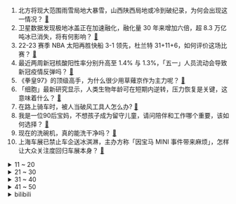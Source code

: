 1. 北方将现大范围雨雪局地大暴雪，山西陕西局地或冷到破纪录，为何会出现这一情况？ [:link:](https://www.zhihu.com/question/597106236)
2. 卫星数据发现极地冰盖正在加速融化，融化量 30 年来增加六倍，超 8.3 万亿吨冰已消失，将有何影响？ [:link:](https://www.zhihu.com/question/597114860)
3. 22-23 赛季 NBA 太阳再胜快船 3-1 领先，杜兰特 31+11+6，如何评价这场比赛？ [:link:](https://www.zhihu.com/question/597198518)
4. 最近两周新冠核酸阳性率分别升高至 1.4% 与 1.3%，「五一」人员流动会导致新冠疫情反弹吗？ [:link:](https://www.zhihu.com/question/597106562)
5. 《拳皇97》的顶级高手，为什么很少用草薙京作为主力呢？ [:link:](https://www.zhihu.com/question/589435962)
6. 「细胞」最新研究显示，人类生物年龄可在短期内逆转，压力恢复是关键，这意味着什么？ [:link:](https://www.zhihu.com/question/597088606)
7. 在路上骑车时，被人当破风工具人怎么办? [:link:](https://www.zhihu.com/question/596276145)
8. 我是一位90后宝妈，不想孩子成为留守儿童，请问陪伴和工作哪个重要，该如何选择？ [:link:](https://www.zhihu.com/question/594750876)
9. 现在的洗碗机，真的能洗干净吗？ [:link:](https://www.zhihu.com/question/431378732)
10. 上海车展已禁止车企送冰淇淋，主办方称「因宝马 MINI 事件带来麻烦」，怎样让大众关注度回归车展本身？ [:link:](https://www.zhihu.com/question/597124757)
<details>
<summary>11 ~ 20</summary>

11. 普京亲临前线，突然出现在赫尔松，哪些信息值得关注？ [:link:](https://www.zhihu.com/question/596305328)
12. 因姓氏太罕见全村改姓鸭，村民称不改就没法外出，此事还有哪些更好的解决办法？你还见过哪些罕见姓氏？ [:link:](https://www.zhihu.com/question/597087473)
13. 如果《泰坦尼克号》杰克活下来了，露丝和他结婚生活，会幸福吗？ [:link:](https://www.zhihu.com/question/566975207)
14. G7 考虑「颠覆现有的制裁模式」近乎全面禁止对俄出口，克宫回应「势必损害全球经济」，对此如何评价？ [:link:](https://www.zhihu.com/question/597101735)
15. 山西多地积雪超 20 厘米，局地降幅近 30℃，为何山西成此次强降温和暴雪重心？当地情况如何？ [:link:](https://www.zhihu.com/question/596988386)
16. 《红楼梦》中贾母把吃剩的食物赏人，为什么那些人不仅不嫌脏，还欣然接受呢？ [:link:](https://www.zhihu.com/question/564154345)
17. 作为过来人，你会给大学生哪些建议？ [:link:](https://www.zhihu.com/question/451670971)
18. 在家里放冰柜是一种怎样的体验？ [:link:](https://www.zhihu.com/question/285191179)
19. 多地中小银行密集调降存款利率，为何出现存款利率「调降潮」？国有四大行会降低存款利率吗？ [:link:](https://www.zhihu.com/question/597096718)
20. 郭靖在晚年有多强？ [:link:](https://www.zhihu.com/question/63833021)
</details>
<details>
<summary>21 ~ 30</summary>

21. 《灌篮高手》中，仙道为什么如此看重樱木花道？ [:link:](https://www.zhihu.com/question/396935617)
22. 如何评价范伟、秦昊、陈明昊等主演的悬疑剧《漫长的季节》？ [:link:](https://www.zhihu.com/question/596252237)
23. 跑步的愉悦感来自于什么？ [:link:](https://www.zhihu.com/question/574652225)
24. 22-23 赛季 NBA 尼克斯 99:79 骑士，总分 2:1，布伦森 21+6，如何评价这场比赛？ [:link:](https://www.zhihu.com/question/597082936)
25. 考研老是学不下去该怎么办？ [:link:](https://www.zhihu.com/question/594228277)
26. 独立开发者都使用了哪些技术栈？ [:link:](https://www.zhihu.com/question/582771512)
27. 如何评价《明日方舟》四周年特别直播节目？ [:link:](https://www.zhihu.com/question/596970255)
28. 如何挑选一台适合自己的新能源汽车？ [:link:](https://www.zhihu.com/question/594315967)
29. 我打算购买一些厨房小家电，有什么值得推荐的吗？ [:link:](https://www.zhihu.com/question/584235870)
30. 自嗨锅推出「176 万致富款花蛤粉」被指侮辱死者，被罚 80 万，如何看待此事？ [:link:](https://www.zhihu.com/question/596360875)
</details>
<details>
<summary>31 ~ 40</summary>

31. 因纪录片里把埃及艳后变黑人，网飞被起诉「篡改历史」，主创回应「黑人皇后的故事数不胜数」，对此如何评价？ [:link:](https://www.zhihu.com/question/596733367)
32. 为什么要在奶牛身上挖一个洞？ [:link:](https://www.zhihu.com/question/596521307)
33. 复旦团队大模型 MOSS 开源了，有哪些技术亮点值得关注？ [:link:](https://www.zhihu.com/question/596908242)
34. 有没有成功实现「家务自由」的朋友能分享一下诀窍？ [:link:](https://www.zhihu.com/question/596550912)
35. 宝马市值蒸发超 150 亿元，回应「冰淇淋事件」称正检讨，会对企业发展有哪些影响？如何从商业角度解读？ [:link:](https://www.zhihu.com/question/596982085)
36. 现在还推荐转专业到计算机吗？ [:link:](https://www.zhihu.com/question/588368801)
37. 导师会翻看你的朋友圈吗? [:link:](https://www.zhihu.com/question/377742704)
38. 老好人性格不敢拒绝别人，怎么才能做到不去讨好任何人？ [:link:](https://www.zhihu.com/question/596704821)
39. 深圳相关部门发通知要求房产中介严格按指导价进行公示，否则将约谈或暂停交易系统权限，将带来哪些影响？ [:link:](https://www.zhihu.com/question/597119745)
40. 瑞幸罚员工抄写顾客差评 100 遍，客服回应「是对顾客负责」，如何看待该方式？此类处罚行为算不算违法？ [:link:](https://www.zhihu.com/question/597118528)
</details>
<details>
<summary>41 ~ 50</summary>

41. 如何评价《灌篮高手》新剧场版《 THE FIRST SLAM DUNK》？ [:link:](https://www.zhihu.com/question/570231492)
42. 为什么有很多人拒绝使用全面屏手势操作? [:link:](https://www.zhihu.com/question/327054955)
43. 4 月 21 日 WTT 澳门冠军赛樊振东 2-3 不敌勒布伦出局，如何评价本场比赛双方的表现？ [:link:](https://www.zhihu.com/question/597045748)
44. 继深圳各银行或不再执行二手房参考价后，已有中介显示业主真实报价，「告别」二手房参考价的主要原因是什么？ [:link:](https://www.zhihu.com/question/596898872)
45. 考研政治何时开始最合适？现在开始晚了吗？ [:link:](https://www.zhihu.com/question/595690997)
46. 为什么有些人科研能力那么强？ [:link:](https://www.zhihu.com/question/596552810)
47. 英国副首相拉布宣布辞职，此前曾被曝涉嫌职场霸凌，这将对英国政坛产生哪些影响？ [:link:](https://www.zhihu.com/question/596976055)
48. 正进行「航母化改装」的「加贺」号，1 年来首次驶出船坞，哪些信息值得警惕？ [:link:](https://www.zhihu.com/question/596979835)
49. 有哪些错过了「早发现早治疗」机会的皮肤疾病令你追悔莫及？ [:link:](https://www.zhihu.com/question/596999000)
50. 外貌上的自卑，怎么克服？ [:link:](https://www.zhihu.com/question/593384038)
</details><details>
<summary>bilibili</summary>

1. 史上最离谱随机挑战！我们居然随机到去找华晨宇蹭饭！！！ [:link:](//www.bilibili.com/video/BV1HL411v7CX)
2. 以戏渡人，90岁济公爷爷的人生旅程。【游本昌】 [:link:](//www.bilibili.com/video/BV1go4y1b7Lz)
3. 足球是这么踢的？？？？？ [:link:](//www.bilibili.com/video/BV1dv4y177kB)
4. 手机炸弹 [:link:](//www.bilibili.com/video/BV1BT411n76q)
5. gang丝球，全款拿下 [:link:](//www.bilibili.com/video/BV1bh411j7T9)
6. 谁能获得三枚苏沃洛夫勋章？【小约翰】 [:link:](//www.bilibili.com/video/BV1Qv4y177CS)
7. 【冰冰vlog.008】春天的最后一个节气，以狼狈出海来告别 [:link:](//www.bilibili.com/video/BV1Sh4y1H75z)
8. 什么队啊还要娘娘亲自排 [:link:](//www.bilibili.com/video/BV1wk4y1Y7Ce)
9. 什么节目还得让我上去整节目…… [:link:](//www.bilibili.com/video/BV1DM4y1y7AQ)
10. 退网一年，我治好了精神内耗。 [:link:](//www.bilibili.com/video/BV1x24y1c7aw)
<details>
<summary>11 ~ 20</summary>

11. 【老番茄/母哥】老番茄求婚现场全程！！太甜啦！！！ [:link:](//www.bilibili.com/video/BV1xh4y1p7K4)
12. 不是吧，真的捡到猫了家人们 [:link:](//www.bilibili.com/video/BV1sM411V7Xb)
13. 劳斯莱斯不让我进展台，我买了一辆仰望U8！跟我一起疯狂买车吧！ [:link:](//www.bilibili.com/video/BV1xV4y1o7WP)
14. 宁管这叫刮刮乐？ [:link:](//www.bilibili.com/video/BV12s4y1R7P3)
15. 赴汤蹈火，竭诚为民！ [:link:](//www.bilibili.com/video/BV1uV4y1o7az)
16. 有谁会拒绝看恐龙跳钢管舞呢？快艾特你有趣的好朋友(⁎⁍̴̛ᴗ⁍̴̛⁎) [:link:](//www.bilibili.com/video/BV1BT411p7in)
17. 直面危机，星穹铁道做了一个艰难的决定 [:link:](//www.bilibili.com/video/BV1ho4y1j7Ps)
18. 【36氪】我用AI开了家“假”淘宝店，居然真的有人下单？ [:link:](//www.bilibili.com/video/BV15v4y1E7zV)
19. 自制羊驼烤肠机 [:link:](//www.bilibili.com/video/BV16k4y1e7w3)
20. “可后来，我只曾在梦里见过这支摇” [:link:](//www.bilibili.com/video/BV1Fg4y1M7dc)
</details>
<details>
<summary>21 ~ 30</summary>

21. 【真 我的世界】三个和尚但喝水难度鬼畜级 [:link:](//www.bilibili.com/video/BV1Ph4y1p7ky)
22. ⚡️ 原 来 它 们 会 说 话 ⚡️ [:link:](//www.bilibili.com/video/BV1fa4y1P7LW)
23. 「三千娑世御咏歌-演绎版」：《原神》须弥2 OST宣传MV [:link:](//www.bilibili.com/video/BV1Xh4y1H72Q)
24. 《明日方舟》四周年庆典活动宣传pv [:link:](//www.bilibili.com/video/BV1DM411V72x)
25. 超越人眼极限！3000帧超清慢放昆虫起飞的神奇瞬间 [:link:](//www.bilibili.com/video/BV1ua4y1P7aR)
26. 探秘纽约最贵餐厅！一顿饭吃了1200美金！！到底吃了点啥？ [:link:](//www.bilibili.com/video/BV1Ms4y1A7eJ)
27. 天价海胆专门店，图文不符不能忍！【凭啥这么贵ep59- 胆道】 [:link:](//www.bilibili.com/video/BV1Ws4y1A7ha)
28. 当重庆小学生采访中国科学家，笑得我鼻涕泡都出来了… [:link:](//www.bilibili.com/video/BV1Tc411J7AX)
29. 【偏科】“没人比我更了解偏科” [:link:](//www.bilibili.com/video/BV1tg4y1M7AH)
30. 【烂活电竞45】JDG春决夺魁！MSI赛力大盘点！转会期风云突变！ [:link:](//www.bilibili.com/video/BV1nm4y1y7o2)
</details>
<details>
<summary>31 ~ 40</summary>

31. 猫 咪 大 对 决 [:link:](//www.bilibili.com/video/BV13V4y1o7T1)
32. 对不起，我晚到的淄博二刷来了！因内容过于丰富，感情过于浓郁，请考虑好再去！ [:link:](//www.bilibili.com/video/BV1To4y1b7xZ)
33. 见你即是春天 [:link:](//www.bilibili.com/video/BV1tm4y127ys)
34. 坤  坤  直  面  过  去 [:link:](//www.bilibili.com/video/BV1CM411L7Ru)
35. 灭霸打了个响指你的嘴都是硬的 [:link:](//www.bilibili.com/video/BV1Am4y127FZ)
36. 农村白事上的《老鼠娶亲》诡异又喜庆 [:link:](//www.bilibili.com/video/BV1Us4y1w7AA)
37. 华晨宇《美好的事可不可以发生在我身上》声生不息·宝岛季 [:link:](//www.bilibili.com/video/BV1ac411H7uc)
38. 友好又搞怪的生活小技巧 [:link:](//www.bilibili.com/video/BV1ov4y177Yj)
39. 用十多斤白银，打造了一个完整的苗族头饰 [:link:](//www.bilibili.com/video/BV16c411n75c)
40. 瘦脸和脖子最好的运动，值得尝试 [:link:](//www.bilibili.com/video/BV1LX4y167XQ)
</details>
<details>
<summary>41 ~ 50</summary>

41. 这个视频我囤了一年！ [:link:](//www.bilibili.com/video/BV1Hk4y1Y76z)
42. 《 赶 海 2.0》 [:link:](//www.bilibili.com/video/BV15o4y1b77m)
43. This light [:link:](//www.bilibili.com/video/BV1Xo4y1t7ms)
44. 别只会“哇”！这些才是中文的神级表达 [:link:](//www.bilibili.com/video/BV1Bo4y1j7kK)
45. 高手对话，往往只有几秒钟反应时间，张仲平整合资源的时候，让三方都非常体面，说的话也是天衣无缝。#为人处世 # [:link:](//www.bilibili.com/video/BV1za4y1P7vq)
46. 画面真实到被质疑造假？拟真度夸张的游戏《Unrecord》预告片 [:link:](//www.bilibili.com/video/BV15M41157sf)
47. 仅花300元买Y9000P同款副屏？DIY副屏行业调查报告 [:link:](//www.bilibili.com/video/BV1Dv4y177Fu)
48. Sou「灰カラ」MV【原神同人曲】 [:link:](//www.bilibili.com/video/BV1es4y1d7Gu)
49. 养500只猫狗是什么体验！ [:link:](//www.bilibili.com/video/BV1gP411S7xv)
50. 国籍一换，点赞百万！全是科技与狠活 [:link:](//www.bilibili.com/video/BV1bX4y167Zr)
</details>
<details>
<summary>51 ~ 60</summary>

51. 如果说我是认真的，那你呢？ [:link:](//www.bilibili.com/video/BV1LT411n7RA)
52. 合作游戏？合作个屁！！！ [:link:](//www.bilibili.com/video/BV1no4y1j76m)
53. 500块订的酒店一夜之间变成1600了！ [:link:](//www.bilibili.com/video/BV1Rm4y1172r)
54. 网络高中生 VS 现实高中生 [:link:](//www.bilibili.com/video/BV1yP411S7Km)
55. 国宾馆冰棍儿真来了，1965年老隐爷爷接待民国代总统李宗仁时就上它 [:link:](//www.bilibili.com/video/BV1Ac411H7Vy)
56. 【鱼肉肉】一只野生姬小满･֊･ [:link:](//www.bilibili.com/video/BV1Pm4y127vM)
57. 上头送粉丝满命纳西妲，不仅丢了阳寿还被观众笑了半天…真的抽象！ [:link:](//www.bilibili.com/video/BV1hT411p7jQ)
58. 挑战海外爆火两年半招式——DNA [:link:](//www.bilibili.com/video/BV1pc411H7x9)
59. 怀疑宁财神喝醉以后写出的离奇故事《大笑江湖》！当年这部电影还挺火的... [:link:](//www.bilibili.com/video/BV1XL411e7d1)
60. 炸裂说唱《泰 裤 辣》 [:link:](//www.bilibili.com/video/BV1rh4y1H7yT)
</details>
<details>
<summary>61 ~ 70</summary>

61. 海 鲜 饭 天 花 板 [:link:](//www.bilibili.com/video/BV1Js4y1d7Fn)
62. 厨师长一镜分享“青椒炒肉丝”的门门道道，收藏并学习起来 [:link:](//www.bilibili.com/video/BV1GM41157Hz)
63. 文化人吵架 [:link:](//www.bilibili.com/video/BV1th411j7Zp)
64. 《世界读书日 可以不读书》 | 罗翔给不读书人的「书」单 [:link:](//www.bilibili.com/video/BV1Qk4y1a7tz)
65. 和好朋友的对象聊天有多尴尬 [:link:](//www.bilibili.com/video/BV1tL411v7tv)
66. 影史电影标杆！因为这部影片，很多人把狐狸当老公 [:link:](//www.bilibili.com/video/BV19k4y1a7Pv)
67. 骑行去新疆，买了一大堆水和食物准备穿越柴达木盆地，夜晚露营戈壁滩上 [:link:](//www.bilibili.com/video/BV12m4y127Gi)
68. 探秘全世界最贵的汤！一碗流传了2500年的汤到底什么味道？ [:link:](//www.bilibili.com/video/BV12T411p7nf)
69. 闭关3个月只为重现遗失的山海经世界，但预告片。。。【狂想山海经】 [:link:](//www.bilibili.com/video/BV13M4y1a7ib)
70. 一份麻婆豆腐要480？哪来的勇气敢卖这么贵？ [:link:](//www.bilibili.com/video/BV1Xh411E7p3)
</details>
<details>
<summary>71 ~ 80</summary>

71. 555 [:link:](//www.bilibili.com/video/BV1pm4y1B7zx)
72. 【崩坏3】⚡你能忍受鸭鸭们的洗脑么⚡ᗜ ‸ ᗜ⚡ [:link:](//www.bilibili.com/video/BV1UM4y1h7T6)
73. 婚纱店里总是能看到一些暗暗爆发的婆媳矛盾！看销冠如何为准新娘争取“穿衣自由”！！ [:link:](//www.bilibili.com/video/BV1PP411U7F9)
74. 别人做车展，我们做冰淇淋展~ [:link:](//www.bilibili.com/video/BV19o4y1t7J6)
75. 【愚人号复刻】SN全关卡 摆完挂机 简单好抄（包含SN-1至SN-EX-8突袭至SN-S-5） [:link:](//www.bilibili.com/video/BV1C24y1c7YL)
76. 【基德】星舰意味着什么？ [:link:](//www.bilibili.com/video/BV1eT411n7vs)
77. 马可：我跟铁根学的 [:link:](//www.bilibili.com/video/BV1fM4y1h7vu)
78. 当你把台球练到极致 7.0 [:link:](//www.bilibili.com/video/BV1Mv4y1E7tq)
79. 你有经历什么让你觉得美好的事情吗？ [:link:](//www.bilibili.com/video/BV1xo4y1b7Fy)
80. 决定了，开一家女士理发店 [:link:](//www.bilibili.com/video/BV1KV4y1f75p)
</details>
<details>
<summary>81 ~ 90</summary>

81. 新皮肤能多放几枚火箭出来，这不过分吧？ [:link:](//www.bilibili.com/video/BV1Ah411E7uL)
82. 《侏 儒 狨 猴：舌 尖 上 的 南 美 洲》 [:link:](//www.bilibili.com/video/BV1Dh4y1H77r)
83. 他是懂投影仪的 [:link:](//www.bilibili.com/video/BV1hc411H7LM)
84. 《不为谁而作的歌》唱给每一个勇敢追梦的你｜马嘉祺X艾薇【声生不息宝岛季】 [:link:](//www.bilibili.com/video/BV1hM411L7gX)
85. 有卧龙的地方 必有凤雏！！！ [:link:](//www.bilibili.com/video/BV1sV4y1f7G1)
86. 看到结尾！ [:link:](//www.bilibili.com/video/BV12s4y1A7XQ)
87. 看完今年五一的调休通知，我人快没了【雪鸡观察局168】 [:link:](//www.bilibili.com/video/BV1nc411J7jj)
88. 键盘终于被我拍坏了！ [:link:](//www.bilibili.com/video/BV1Vs4y1d7Rq)
89. 发动机里的一窝猫 [:link:](//www.bilibili.com/video/BV1qh411E79E)
90. 锐评新游 鸣潮首测 把我笑拉了的高质量游戏 今年没这么乐过 [:link:](//www.bilibili.com/video/BV1sX4y1B71C)
</details>
<details>
<summary>91 ~ 100</summary>

91. 雪distance，泰裤辣，格局太MINI都是什么梗？【断网补全计划3】 [:link:](//www.bilibili.com/video/BV1LV4y1o7my)
92. 号角：什么都拍只会害了你😡 [:link:](//www.bilibili.com/video/BV1oa4y1P7jY)
93. 拳打卡扎菲脚踢阿明！石家庄西点能不能培养出非洲名将？ [:link:](//www.bilibili.com/video/BV15h411E7eC)
94. 重庆最炸的一次粉丝礼物开箱！！！ [:link:](//www.bilibili.com/video/BV1Fk4y1Y7xU)
95. 真实事件，医学史上的奇迹，沉睡30年的植物人醒来会做先做什么 [:link:](//www.bilibili.com/video/BV13k4y1J7UQ)
96. 学生时代才有的咳嗽 [:link:](//www.bilibili.com/video/BV19s4y1w73g)
97. 在现实中！成为一名狙击手是什么体验！？ [:link:](//www.bilibili.com/video/BV16M411V7xG)
98. "再来一场属于鬼畜的史诗级盛宴！" [:link:](//www.bilibili.com/video/BV1po4y1b7fh)
99. 四个小乞丐捡到婴儿，婴儿天生神力，长大后竟然成为战神 [:link:](//www.bilibili.com/video/BV1rg4y1j73S)
100. 自助串串仨战士1100根破自己的记录 [:link:](//www.bilibili.com/video/BV1xv4y1E72Z)
</details></details>